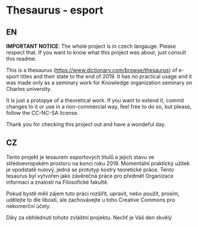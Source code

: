 # Thesaurus - esport
## EN
**IMPORTANT NOTICE**: The whole project is in czech langauge. Please respect that. If you want to know what this project was about, just consult this readme. 

This is a thesaurus (https://www.dictionary.com/browse/thesaurus) of e-sport titles and their state to the end of 2019. 
It has no practical usage and it was made only as a seminary work for Knowledge organization seminary on Charles university. 

It is just a protopye of a theoretical work. If you want to extend it, commit changes to it or use in a non-commercial way, feel free to do so, but please, follow the CC-NC-SA license.

Thank you for checking this project out and have a wondeful day. 

## CZ
Tento projekt je tesaurem esportových titulů a jejich stavu ve středoevropském prostoru na konci roku 2019. Momentální praktický užitek je vpodstatě nulový, jedná se prototyp kostry teoretické práce. Tento tesaurus byl vytvořen jako závěrečná práce pro předmět Organizace informací a znalostí na Filosofické fakultě. 

Pokud bystě měli zájem tuto práci rozšířit, upravit, nebo použít, prosím, udělejte to dle libosti, ale zachovávejte u toho Creative Commons pro nekomerční účely. 

Díky za obhlédnutí tohoto zvláštní projektu. 
Nechť je Váš den skvělý

